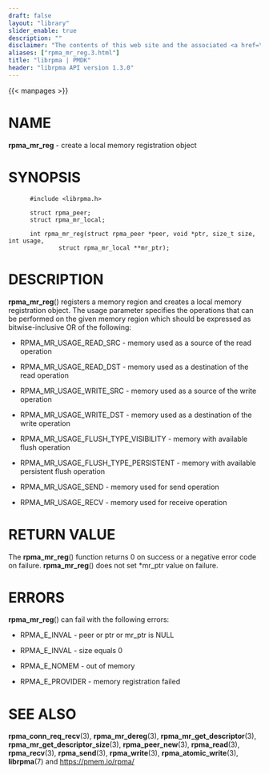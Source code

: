 ```yaml
---
draft: false
layout: "library"
slider_enable: true
description: ""
disclaimer: "The contents of this web site and the associated <a href=\"https://github.com/pmem\">GitHub repositories</a> are BSD-licensed open source."
aliases: ["rpma_mr_reg.3.html"]
title: "librpma | PMDK"
header: "librpma API version 1.3.0"
---
```

{{< manpages >}}

[comment]: <> (SPDX-License-Identifier: BSD-3-Clause)
[comment]: <> (Copyright 2020-2023, Intel Corporation)

# NAME

**rpma_mr_reg** - create a local memory registration object

# SYNOPSIS

          #include <librpma.h>

          struct rpma_peer;
          struct rpma_mr_local;

          int rpma_mr_reg(struct rpma_peer *peer, void *ptr, size_t size, int usage,
                  struct rpma_mr_local **mr_ptr);

# DESCRIPTION

**rpma_mr_reg**() registers a memory region and creates a local memory
registration object. The usage parameter specifies the operations that
can be performed on the given memory region which should be expressed as
bitwise-inclusive OR of the following:

-   RPMA_MR_USAGE_READ_SRC - memory used as a source of the read
    operation

-   RPMA_MR_USAGE_READ_DST - memory used as a destination of the read
    operation

-   RPMA_MR_USAGE_WRITE_SRC - memory used as a source of the write
    operation

-   RPMA_MR_USAGE_WRITE_DST - memory used as a destination of the write
    operation

-   RPMA_MR_USAGE_FLUSH_TYPE_VISIBILITY - memory with available flush
    operation

-   RPMA_MR_USAGE_FLUSH_TYPE_PERSISTENT - memory with available
    persistent flush operation

-   RPMA_MR_USAGE_SEND - memory used for send operation

-   RPMA_MR_USAGE_RECV - memory used for receive operation

# RETURN VALUE

The **rpma_mr_reg**() function returns 0 on success or a negative error
code on failure. **rpma_mr_reg**() does not set \*mr_ptr value on
failure.

# ERRORS

**rpma_mr_reg**() can fail with the following errors:

-   RPMA_E\_INVAL - peer or ptr or mr_ptr is NULL

-   RPMA_E\_INVAL - size equals 0

-   RPMA_E\_NOMEM - out of memory

-   RPMA_E\_PROVIDER - memory registration failed

# SEE ALSO

**rpma_conn_req_recv**(3), **rpma_mr_dereg**(3),
**rpma_mr_get_descriptor**(3), **rpma_mr_get_descriptor_size**(3),
**rpma_peer_new**(3), **rpma_read**(3), **rpma_recv**(3),
**rpma_send**(3), **rpma_write**(3), **rpma_atomic_write**(3),
**librpma**(7) and https://pmem.io/rpma/
